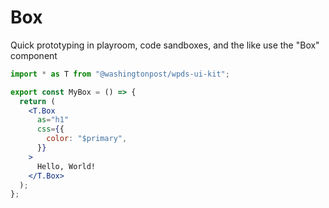 # Box

Quick prototyping in playroom, code sandboxes, and the like use the "Box" component

```jsx
import * as T from "@washingtonpost/wpds-ui-kit";

export const MyBox = () => {
  return (
    <T.Box
      as="h1"
      css={{
        color: "$primary",
      }}
    >
      Hello, World!
    </T.Box>
  );
};
```

